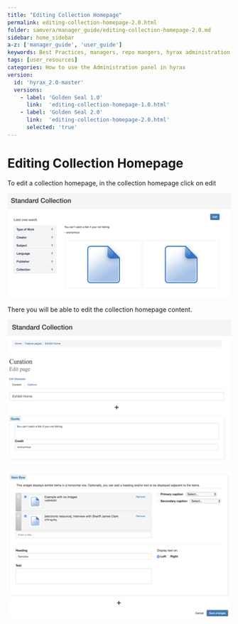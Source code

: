 ```yaml
---
title: "Editing Collection Homepage"
permalink: editing-collection-homepage-2.0.html
folder: samvera/manager_guide/editing-collection-homepage-2.0.md
sidebar: home_sidebar
a-z: ['manager_guide', 'user_guide']
keywords: Best Practices, managers, repo mangers, hyrax administration
tags: [user_resources]
categories: How to use the Administration panel in hyrax
version:
  id: 'hyrax_2.0-master'
  versions:  
    - label: 'Golden Seal 1.0'
      link:  'editing-collection-homepage-1.0.html'
    - label: 'Golden Seal 2.0'
      link:  'editing-collection-homepage-2.0.html'
      selected: 'true'
---
```


# Editing Collection Homepage

To edit a collection homepage, in the collection homepage click on edit

![Add New Generic Work](images\screenshots\edit-homepage-1.png)

There you will be able to edit the collection homepage content.

![Add New Generic Work](images\screenshots\edit-homepage-2.png)

![Add New Generic Work](images\screenshots\edit-homepage-3.png)
